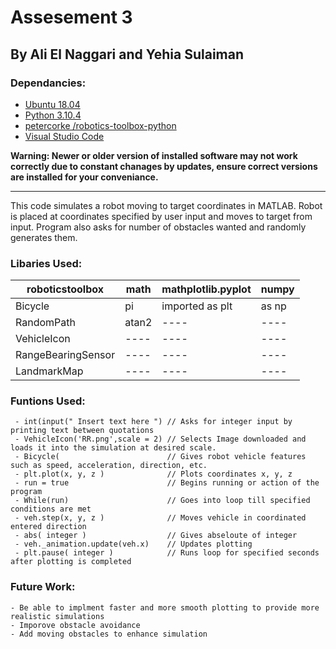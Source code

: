 # Assesement 3

## __By Ali El Naggari and Yehia Sulaiman__

### Dependancies:
  - [Ubuntu 18.04](https://releases.ubuntu.com/18.04.5/)
  - [Python 3.10.4](https://www.python.org/downloads/)
  - [petercorke /robotics-toolbox-python](https://github.com/petercorke/robotics-toolbox-python/tree/71183f3221cf9ced69420f07ade06f4514c256ba)
  - [Visual Studio Code](https://code.visualstudio.com/)
 
 **Warning: Newer or older version of installed software may not work correctly due to constant chanages by updates, ensure correct versions are installed for your conveniance.**
**********************************************************************************************************************************************************

This code simulates a robot moving to target coordinates in MATLAB.
 Robot is placed at coordinates specified by user input and moves to target from input. Program also asks for number of obstacles wanted and randomly generates them.
 
 ### Libaries Used:
| roboticstoolbox    | math  | mathplotlib.pyplot | numpy |
| ------------------ | ----- | ------------------ | ----- |
| Bicycle            | pi    | imported as plt    | as np |
| RandomPath         | atan2 |         ----       | ----  |
| VehicleIcon        | ----  |         ----       | ----  |
| RangeBearingSensor | ----  |         ----       | ----  |
| LandmarkMap        | ----  |         ----       | ----  |
     
 
 ### Funtions Used:
     - int(input(" Insert text here ") // Asks for integer input by printing text between quotations
     - VehicleIcon('RR.png',scale = 2) // Selects Image downloaded and loads it into the simulation at desired scale.
     - Bicycle(                        // Gives robot vehicle features such as speed, acceleration, direction, etc.
     - plt.plot(x, y, z )              // Plots coordinates x, y, z
     - run = true                      // Begins running or action of the program
     - While(run)                      // Goes into loop till specified conditions are met
     - veh.step(x, y, z )              // Moves vehicle in coordinated entered direction
     - abs( integer )                  // Gives abseloute of integer
     - veh._animation.update(veh.x)    // Updates plotting
     - plt.pause( integer )            // Runs loop for specified seconds after plotting is completed
     
 ### Future Work:
    - Be able to implment faster and more smooth plotting to provide more realistic simulations
    - Imporove obstacle avoidance
    - Add moving obstacles to enhance simulation
